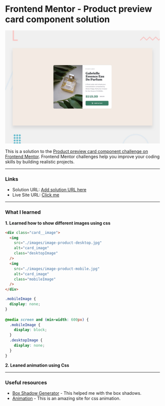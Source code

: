 # Frontend Mentor - Product preview card component solution

![Design preview for the Product preview card component coding challenge](./design/desktop-preview.jpg)

This is a solution to the [Product preview card component challenge on Frontend Mentor](https://www.frontendmentor.io/challenges/product-preview-card-component-GO7UmttRfa). Frontend Mentor challenges help you improve your coding skills by building realistic projects.

---

### Links

- Solution URL: [Add solution URL here](https://your-solution-url.com)
- Live Site URL: [Click me](https://kush-card.netlify.app/)

---

### What I learned

**1. Learned how to show different images using css**

```html
<div class="card__image">
  <img
    src="./images/image-product-desktop.jpg"
    alt="card_image"
    class="desktopImage"
  />
  <img
    src="./images/image-product-mobile.jpg"
    alt="card_image"
    class="mobileImage"
  />
</div>
```

```css
.mobileImage {
  display: none;
}

@media screen and (min-width: 600px) {
  .mobileImage {
    display: block;
  }
  .desktopImage {
    display: none;
  }
}
```

**2. Leaned animation using Css**

---

### Useful resources

- [Box Shadow Generator](https://getcssscan.com/css-box-shadow-examples) - This helped me with the box shadows.
- [Animation](https://animista.net/play/text/tracking-in/tracking-in-expand) - This is an amazing site for css animation.
